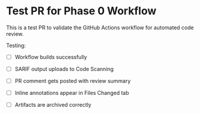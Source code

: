 # Test PR for Phase 0 Workflow

This is a test PR to validate the GitHub Actions workflow for automated code review.

Testing:
- [ ] Workflow builds successfully
- [ ] SARIF output uploads to Code Scanning
- [ ] PR comment gets posted with review summary
- [ ] Inline annotations appear in Files Changed tab
- [ ] Artifacts are archived correctly

